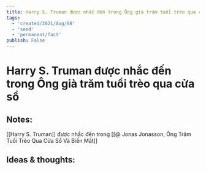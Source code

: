 ```yaml
---
title: Harry S. Truman được nhắc đến trong Ông già trăm tuổi trèo qua cửa sổ
tags:
  - 'created/2021/Aug/08'
  - 'seed'
  - 'permanent/fact'
publish: False
---
```

# Harry S. Truman được nhắc đến trong Ông già trăm tuổi trèo qua cửa sổ

## Notes:
[[Harry S. Truman]] được nhắc đến trong [[@ Jonas Jonasson, Ông Trăm Tuổi Trèo Qua Cửa Sổ Và Biến Mất]]

## Ideas & thoughts:

